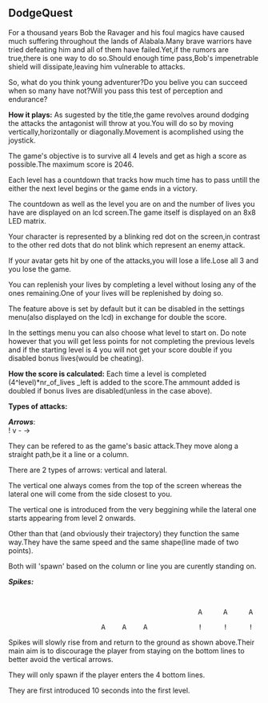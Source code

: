 



## DodgeQuest


For a thousand years Bob the Ravager and his foul magics  have caused much suffering throughout the lands of Alabala.Many brave warriors have tried defeating him and all of them have failed.Yet,if the rumors are true,there is one way to do so.Should enough time pass,Bob's impenetrable shield will dissipate,leaving him vulnerable to attacks.
   
So, what do you think young adventurer?Do you belive you can succeed when so many have not?Will you pass this test of perception and endurance?


**How it plays:**
As sugested by the title,the game revolves around dodging the attacks the antagonist will throw at you.You will do so by moving vertically,horizontally or diagonally.Movement is acomplished using the joystick.

The game's objective is to survive all 4 levels and get as high a score as possible.The maximum score is 2046.

Each level has a countdown that tracks how much time has to pass untill the either the next level begins or the game ends in a victory.

The countdown as well as the level you are on and the number of lives you have are displayed on an lcd screen.The game itself is displayed on an 8x8 LED matrix.

Your character is represented by a blinking red dot on the screen,in contrast to the other red dots that do not blink which represent an enemy attack.

If your avatar gets hit by one of the attacks,you will lose a life.Lose all 3 and you lose the game.

You can replenish your lives by completing a level without losing any of the ones remaining.One of your lives will be replenished by doing so.

The feature above is set by default but it can be disabled in the settings menu(also displayed on the lcd) in exchange for double the score.

In the settings menu you can also choose what level to start on. Do note however that you will get less points for not completing the previous levels and if the starting level is 4 you will not get your score double if you disabled bonus lives(would be cheating).

**How the score is calculated:**
Each time a level is completed  (4^level)*nr_of_lives _left is added to the score.The ammount added is doubled if bonus lives are disabled(unless in the case above).

**Types of attacks:**

  ***Arrows***:  
                                       !
                                       v                 -  ->
 
They can be refered to as the game's basic attack.They move along a straight path,be it a line or a column.

There are 2 types of arrows: vertical and lateral.

The vertical one always comes from the top of the screen whereas the lateral one will come from the side closest to you.

The vertical one is introduced from the very beggining while the lateral one starts appearing from level 2 onwards.

Other than that (and obviously their trajectory) they function the same way.They have the same speed and the same shape(line made of two points).

Both will 'spawn' based on the column or line you are curently standing on.


***Spikes:*** 
 <pre>                                                                         A     A     A      </pre>                                  <pre>                                             A     A     A               !     !     !      </pre>
 <pre>                      A    A    A            !     !     !               !     !     !      </pre>                                

Spikes will slowly rise from and return to the ground as shown above.Their main aim is to discourage the player from staying on the bottom lines to better avoid the vertical arrows.

They will only spawn if the player enters the 4 bottom lines.

They are first introduced 10 seconds into the first level.


